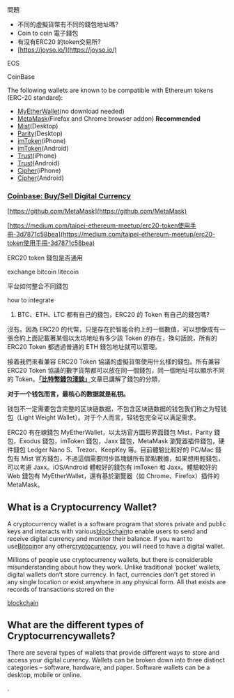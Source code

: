 問題

* 不同的虛擬貨幣有不同的錢包地址嗎?
* Coin to coin 電子錢包
* 有沒有ERC20 的token交易所?
* [https://joyso.io/](https://joyso.io/)

EOS

CoinBase

The following wallets are known to be compatible with Ethereum tokens \(ERC-20 standard\):

* [MyEtherWallet](https://www.myetherwallet.com/)\(no download needed\)
* [MetaMask](https://metamask.io/)\(Firefox and Chrome browser addon\) **Recommended**
* [Mist](https://github.com/ethereum/mist/releases)\(Desktop\)
* [Parity](https://ethcore.io/parity.html)\(Desktop\)
* [imToken](https://itunes.apple.com/us/app/imtoken/id1153230571?ls=1&mt=8)\(iPhone\)
* [imToken](https://token.im/)\(Android\)
* [Trust](https://itunes.apple.com/us/app/trust-ethereum-wallet/id1288339409)\(iPhone\)
* [Trust](https://play.google.com/store/apps/details?id=com.wallet.crypto.trustapp)\(Android\)
* [Cipher](https://itunes.apple.com/app/cipher-browser-for-ethereum/id1294572970?ls=1&mt=8)\(iPhone\)
* [Cipher](https://play.google.com/store/apps/details?id=com.cipherbrowser.cipher)\(Android\)

### [Coinbase: Buy/Sell Digital Currency](https://www.coinbase.com/)

[https://github.com/MetaMask](https://github.com/MetaMask)

[https://medium.com/taipei-ethereum-meetup/erc20-token使用手冊-3d7871c58bea](https://medium.com/taipei-ethereum-meetup/erc20-token使用手冊-3d7871c58bea)

ERC20 token 錢包是否通用

exchange bitcoin litecoin

平台如何整合不同錢包

how to integrate

1. BTC、ETH、LTC 都有自己的錢包，ERC20 的 Token 有自己的錢包嗎?

沒有。因為 ERC20 的代幣，只是存在於智能合約上的一個數值，可以想像成有一張合約上面記載著某個以太坊地址有多少該 Token 的存在，換句話說，所有的 ERC20 Token 都透過普通的 ETH 錢包地址就可以管理。

接着我們來看兼容 ERC20 Token 協議的虛擬貨幣使用什幺樣的錢包。所有兼容 ERC20 Token 協議的數字貨幣都可以放在同一個錢包，同一個地址可以顯示不同的 Token。[**「比特幣錢包淺談」**](https://hk.saowen.com/rd/aHR0cHM6Ly9kYmFyb2Jpbi5jb20vMjAxNy8xMi8wNi9ibG9ja2NoYWluLWJ0Yy13YWxsZXQ=)文章已講解了錢包的分類，

**对于一个钱包而言，最核心的数据就是私钥。**

钱包不一定需要包含完整的区块链数据，不包含区块链数据的钱包我们称之为轻钱包（Light Weight Wallet）。对于个人而言，轻钱包完全可以满足需求。

ERC20 有在線錢包 MyEtherWallet，以太坊官方圖形界面錢包 Mist，Parity 錢包，Exodus 錢包，imToken 錢包，Jaxx 錢包，MetaMask 瀏覽器插件錢包，硬件錢包 Ledger Nano S、Trezor、KeepKey 等。目前體驗比較好的 PC/Mac 錢包有 Mist 官方錢包，不過這個需要同步區塊鏈所有節點數據，如果想用輕錢包，可以考慮 Jaxx。iOS/Android 體較好的錢包有 imToken 和 Jaxx。體驗較好的 Web 錢包有 MyEtherWallet，還有基於瀏覽器（如 Chrome、Firefox）插件的 MetaMask。

## What is a Cryptocurrency Wallet?

A cryptocurrency wallet is a software program that stores private and public keys and interacts with various[blockchain](http://blockgeeks.com/guides/what-is-blockchain-technology/)to enable users to send and receive digital currency and monitor their balance. If you want to use[Bitcoin](http://blockgeeks.com/guides/what-is-bitcoin-a-step-by-step-guide/)or any other[cryptocurrency](http://blockgeeks.com/guides/what-is-cryptocurrency/), you will need to have a digital wallet.

Millions of people use cryptocurrency wallets, but there is considerable misunderstanding about how they work. Unlike traditional ‘pocket’ wallets, digital wallets don’t store currency. In fact, currencies don’t get stored in any single location or exist anywhere in any physical form. All that exists are records of transactions stored on the

[blockchain](http://blockgeeks.com/guides/what-is-blockchain-technology/)

## **What are the different types of Cryptocurrencywallets?**

There are several types of wallets that provide different ways to store and access your digital currency. Wallets can be broken down into three distinct categories – software, hardware, and paper. Software wallets can be a desktop, mobile or online.

.

